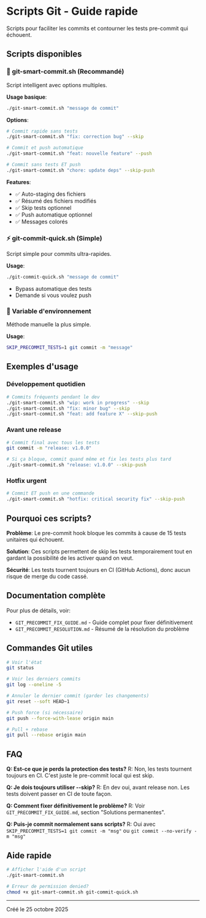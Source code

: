 # Scripts Git - Guide rapide

Scripts pour faciliter les commits et contourner les tests pre-commit qui échouent.

## Scripts disponibles

### 🌟 git-smart-commit.sh (Recommandé)

Script intelligent avec options multiples.

**Usage basique**:
```bash
./git-smart-commit.sh "message de commit"
```

**Options**:
```bash
# Commit rapide sans tests
./git-smart-commit.sh "fix: correction bug" --skip

# Commit et push automatique
./git-smart-commit.sh "feat: nouvelle feature" --push

# Commit sans tests ET push
./git-smart-commit.sh "chore: update deps" --skip-push
```

**Features**:
- ✅ Auto-staging des fichiers
- ✅ Résumé des fichiers modifiés
- ✅ Skip tests optionnel
- ✅ Push automatique optionnel
- ✅ Messages colorés

### ⚡ git-commit-quick.sh (Simple)

Script simple pour commits ultra-rapides.

**Usage**:
```bash
./git-commit-quick.sh "message de commit"
```

- Bypass automatique des tests
- Demande si vous voulez push

### 🔧 Variable d'environnement

Méthode manuelle la plus simple.

**Usage**:
```bash
SKIP_PRECOMMIT_TESTS=1 git commit -m "message"
```

## Exemples d'usage

### Développement quotidien
```bash
# Commits fréquents pendant le dev
./git-smart-commit.sh "wip: work in progress" --skip
./git-smart-commit.sh "fix: minor bug" --skip
./git-smart-commit.sh "feat: add feature X" --skip-push
```

### Avant une release
```bash
# Commit final avec tous les tests
git commit -m "release: v1.0.0"

# Si ça bloque, commit quand même et fix les tests plus tard
./git-smart-commit.sh "release: v1.0.0" --skip-push
```

### Hotfix urgent
```bash
# Commit ET push en une commande
./git-smart-commit.sh "hotfix: critical security fix" --skip-push
```

## Pourquoi ces scripts?

**Problème**: Le pre-commit hook bloque les commits à cause de 15 tests unitaires qui échouent.

**Solution**: Ces scripts permettent de skip les tests temporairement tout en gardant la possibilité de les activer quand on veut.

**Sécurité**: Les tests tournent toujours en CI (GitHub Actions), donc aucun risque de merge du code cassé.

## Documentation complète

Pour plus de détails, voir:
- `GIT_PRECOMMIT_FIX_GUIDE.md` - Guide complet pour fixer définitivement
- `GIT_PRECOMMIT_RESOLUTION.md` - Résumé de la résolution du problème

## Commandes Git utiles

```bash
# Voir l'état
git status

# Voir les derniers commits
git log --oneline -5

# Annuler le dernier commit (garder les changements)
git reset --soft HEAD~1

# Push force (si nécessaire)
git push --force-with-lease origin main

# Pull + rebase
git pull --rebase origin main
```

## FAQ

**Q: Est-ce que je perds la protection des tests?**
R: Non, les tests tournent toujours en CI. C'est juste le pre-commit local qui est skip.

**Q: Je dois toujours utiliser --skip?**
R: En dev oui, avant release non. Les tests doivent passer en CI de toute façon.

**Q: Comment fixer définitivement le problème?**
R: Voir `GIT_PRECOMMIT_FIX_GUIDE.md`, section "Solutions permanentes".

**Q: Puis-je commit normalement sans scripts?**
R: Oui avec `SKIP_PRECOMMIT_TESTS=1 git commit -m "msg"` ou `git commit --no-verify -m "msg"`

## Aide rapide

```bash
# Afficher l'aide d'un script
./git-smart-commit.sh

# Erreur de permission denied?
chmod +x git-smart-commit.sh git-commit-quick.sh
```

---

Créé le 25 octobre 2025
